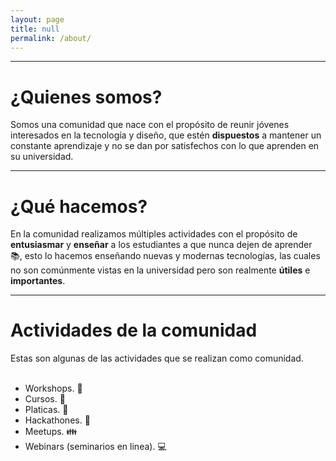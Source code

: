 ```yaml
---
layout: page
title: null
permalink: /about/
---
```


<amp-img width="600" height="300" layout="responsive" src="/Digital-Future//assets/images/digital-future.png">
</amp-img>

--------------------------------------------------------------------------------

# ¿Quienes somos?

Somos una comunidad que nace con el propósito de reunir jóvenes interesados en la tecnología y diseño, que estén **dispuestos** a mantener un constante aprendizaje y no se dan por satisfechos con lo que aprenden en su universidad.

--------------------------------------------------------------------------------

# ¿Qué hacemos?

En la comunidad realizamos múltiples actividades con el propósito de **entusiasmar** y **enseñar** a los estudiantes a que nunca dejen de aprender :books:, esto lo hacemos enseñando nuevas y modernas tecnologías, las cuales no son comúnmente vistas en la universidad pero son realmente **útiles** e **importantes**.

--------------------------------------------------------------------------------

# Actividades de la comunidad

Estas son algunas de las actividades que se realizan como comunidad.<br><br>

- Workshops. :wrench:
- Cursos. :bookmark:
- Platicas. :speech_balloon:
- Hackathones. :trident:
- Meetups. :family:
- Webinars (seminarios en linea). :computer:
